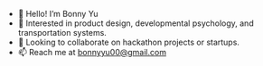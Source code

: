 - 👋 Hello! I’m Bonny Yu
- 👀 Interested in product design, developmental psychology, and transportation systems. 
- 💞️ Looking to collaborate on hackathon projects or startups.
- 📫 Reach me at bonnyyu00@gmail.com

<!---
bonmorii/bonmorii is a ✨ special ✨ repository because its `README.md` (this file) appears on your GitHub profile.
You can click the Preview link to take a look at your changes.
--->
